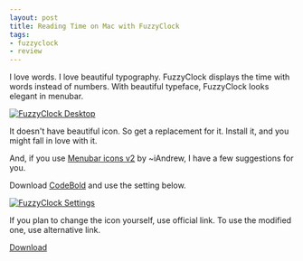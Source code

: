 ```yaml
---
layout: post
title: Reading Time on Mac with FuzzyClock
tags:
- fuzzyclock
- review
---
```

I love words. I love beautiful typography. FuzzyClock displays the time with words instead of numbers. With beautiful typeface, FuzzyClock looks elegant in menubar.

[ ![FuzzyClock Desktop][img1] ](http://images.sayzlim.net/2011/08/fuzzyclock_desktop.jpg "FuzzyClock Desktop")

[img1]: http://images.sayzlim.net/2011/08/fuzzyclock_desktop.jpg "FuzzyClock Desktop"

It doesn't have beautiful icon. So get a replacement for it. Install it, and you might fall in love with it.

And, if you use [Menubar icons v2][1] by ~iAndrew, I have a few suggestions for you.

Download [CodeBold][2] and  use the setting below.

[ ![FuzzyClock Settings][img2] ](http://images.sayzlim.net/2011/08/fuzzyclock_setting.jpg "FuzzyClock Settings")

[img2]: http://images.sayzlim.net/2011/08/fuzzyclock_setting.jpg "FuzzyClock Settings"

If you plan to change the icon yourself, use official link. To use the modified one, use alternative link.

[Download](http://s3.sayzlim.net/f/fuzzyclock.zip "FuzzyClock for Mac")

[1]: http://iandrew.deviantart.com/art/Menubar-icons-v2-Leopard-SL-120653580 "Menubar icons v2 Leopard, SL by iAndrew on deviantART"
[2]: http://fontfabric.com/code-free-font-3/ "Code Free Font | Fontfabric™"
